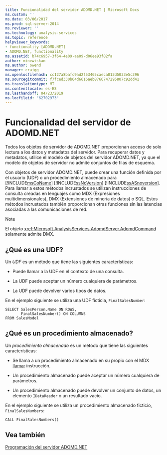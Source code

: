 ```yaml
---
title: Funcionalidad del servidor ADOMD.NET | Microsoft Docs
ms.custom: ''
ms.date: 03/06/2017
ms.prod: sql-server-2014
ms.reviewer: ''
ms.technology: analysis-services
ms.topic: reference
helpviewer_keywords:
- functionality [ADOMD.NET]
- ADOMD.NET, functionality
ms.assetid: b74c6957-3f64-4e09-aa09-d06ee93f82fa
author: minewiskan
ms.author: owend
manager: craigg
ms.openlocfilehash: cc127a8bafc9ad2f53465caeca013d5033e5c396
ms.sourcegitcommit: f7fced330b64d6616aeb8766747295807c92dd41
ms.translationtype: MT
ms.contentlocale: es-ES
ms.lasthandoff: 04/23/2019
ms.locfileid: "62702973"
---
```

# <a name="adomdnet-server-functionality"></a>Funcionalidad del servidor de ADOMD.NET
  Todos los objetos de servidor de ADOMD.NET proporcionan acceso de solo lectura a los datos y metadatos del servidor. Para recuperar datos y metadatos, utilice el modelo de objetos del servidor ADOMD.NET, ya que el modelo de objetos de servidor no admite conjuntos de filas de esquema.  
  
 Con objetos de servidor ADOMD.NET, puede crear una función definida por el usuario (UDF) o un procedimiento almacenado para [!INCLUDE[msCoName](../../includes/msconame-md.md)] [!INCLUDE[ssNoVersion](../../includes/ssnoversion-md.md)] [!INCLUDE[ssASnoversion](../../includes/ssasnoversion-md.md)]. Para llamar a estos métodos incrustados se utilizan instrucciones de consulta creadas en lenguajes como MDX (Expresiones multidimensionales), DMX (Extensiones de minería de datos) o SQL. Estos métodos incrustados también proporcionan otras funciones sin las latencias asociadas a las comunicaciones de red.  
  
> [!NOTE]  
>  El objeto <xref:Microsoft.AnalysisServices.AdomdServer.AdomdCommand> solamente admite DMX.  
  
## <a name="what-is-a-udf"></a>¿Qué es una UDF?  
 Un *UDF* es un método que tiene las siguientes características:  
  
-   Puede llamar a la UDF en el contexto de una consulta.  
  
-   La UDF puede aceptar un número cualquiera de parámetros.  
  
-   La UDF puede devolver varios tipos de datos.  
  
 En el ejemplo siguiente se utiliza una UDF ficticia, `FinalSalesNumber`:  
  
```  
SELECT SalesPerson.Name ON ROWS,  
       FinalSalesNumber() ON COLUMNS  
FROM SalesModel  
```  
  
## <a name="what-is-a-stored-procedure"></a>¿Qué es un procedimiento almacenado?  
 Un *procedimiento almacenado* es un método que tiene las siguientes características:  
  
-   Se llama a un procedimiento almacenado en su propio con el MDX [llamar](/sql/mdx/mdx-data-manipulation-call) instrucción.  
  
-   Un procedimiento almacenado puede aceptar un número cualquiera de parámetros.  
  
-   Un procedimiento almacenado puede devolver un conjunto de datos, un elemento `IDataReader` o un resultado vacío.  
  
 En el ejemplo siguiente se utiliza un procedimiento almacenado ficticio, `FinalSalesNumbers`:  
  
```  
CALL FinalSalesNumbers()  
```  
  
## <a name="see-also"></a>Vea también  
 [Programación del servidor ADOMD.NET](https://docs.microsoft.com/bi-reference/adomd/multidimensional-models-adomd-net-server/adomd-net-server-programming)  
  
  
